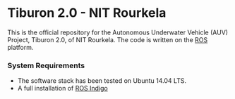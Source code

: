 # Tiburon 2.0 - NIT Rourkela
This is the official repository for the Autonomous Underwater Vehicle (AUV) Project, Tiburon 2.0, of NIT Rourkela. The code is written on the [ROS](http://ros.org) platform.

### System Requirements
- The software stack has been tested on Ubuntu 14.04 LTS.
- A full installation of [ROS Indigo](http://wiki.ros.org/indigo)


